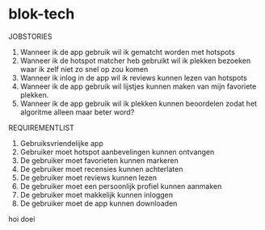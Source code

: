 # blok-tech

JOBSTORIES
1. Wanneer ik de app gebruik wil ik gematcht worden met hotspots
2. Wanneer ik de hotspot matcher heb gebruikt wil ik plekken bezoeken waar ik zelf niet zo snel op zou komen
3. Wanneer ik inlog in de app wil ik reviews kunnen lezen van hotspots
4. Wanneer ik de app gebruik wil lijstjes kunnen maken van mijn favoriete plekken.
5. Wanneer ik de app gebruik wil ik plekken kunnen beoordelen zodat het algoritme alleen maar beter word?

REQUIREMENTLIST
1. Gebruiksvriendelijke app
2. Gebruiker moet hotspot aanbevelingen kunnen ontvangen
3. De gebruiker moet favorieten kunnen markeren
4. De gebruiker moet recensies kunnen achterlaten
5. De gebruiker moet reviews kunnen lezen
6. De gebruiker moet een persoonlijk profiel kunnen aanmaken
7. De gebruiker moet makkelijk kunnen inloggen
8. De gebruiker moet de app kunnen downloaden

hoi
doei